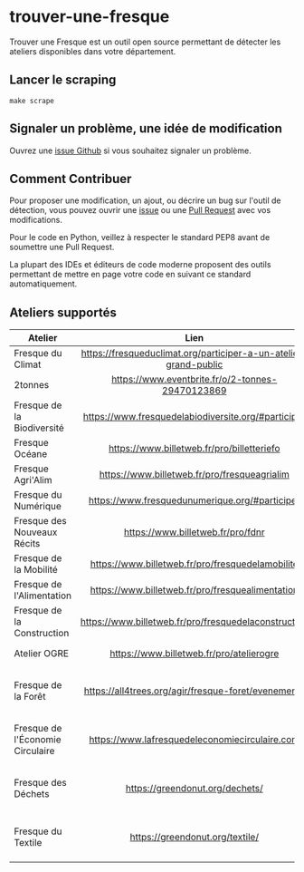# trouver-une-fresque

Trouver une Fresque est un outil open source permettant de détecter les ateliers disponibles dans votre département.

## Lancer le scraping

```
make scrape
```

## Signaler un problème, une idée de modification

Ouvrez une [issue Github](https://github.com/thomas-bouvier/trouver-une-fresque/issues/new) si vous souhaitez signaler un problème.

## Comment Contribuer

Pour proposer une modification, un ajout, ou décrire un bug sur l'outil de détection, vous pouvez ouvrir une [issue](https://github.com/thomas-bouvier/trouver-une-fresque/issues/new) ou une [Pull Request](https://github.com/thomas-bouvier/trouver-une-fresque/pulls) avec vos modifications. 

Pour le code en Python, veillez à respecter le standard PEP8 avant de soumettre une Pull Request.

La plupart des IDEs et éditeurs de code moderne proposent des outils permettant de mettre en page votre code en suivant ce standard automatiquement.

## Ateliers supportés

| Atelier       | Lien           | Source | Supporté  |
| ------------- |:-------------:| :-----:| :-----:|
| Fresque du Climat | https://fresqueduclimat.org/participer-a-un-atelier-grand-public | Scraping Eventbrite | OK |
| 2tonnes | https://www.eventbrite.fr/o/2-tonnes-29470123869 | Scraping Eventbrite | OK |
| Fresque de la Biodiversité | https://www.fresquedelabiodiversite.org/#participer | Scraping Billetweb | OK |
| Fresque Océane | https://www.billetweb.fr/pro/billetteriefo | Scraping Billetweb | OK |
| Fresque Agri'Alim | https://www.billetweb.fr/pro/fresqueagrialim | Scraping Billetweb | OK |
| Fresque du Numérique | https://www.fresquedunumerique.org/#participer | Scraping Billetweb | OK |
| Fresque des Nouveaux Récits | https://www.billetweb.fr/pro/fdnr | Scraping Billetweb | OK |
| Fresque de la Mobilité | https://www.billetweb.fr/pro/fresquedelamobilite | Scraping Billetweb | OK |
| Fresque de l'Alimentation | https://www.billetweb.fr/pro/fresquealimentation | Scraping Billetweb | OK |
| Fresque de la Construction | https://www.billetweb.fr/pro/fresquedelaconstruction | Scraping Billetweb | OK |
| Atelier OGRE | https://www.billetweb.fr/pro/atelierogre | Scraping Billetweb | OK |
| Fresque de la Forêt | https://all4trees.org/agir/fresque-foret/evenements | | Pas prévu pour le moment |
| Fresque de l'Économie Circulaire | https://www.lafresquedeleconomiecirculaire.com | | Pas prévu pour le moment |
| Fresque des Déchets | https://greendonut.org/dechets/ | | Pas prévu pour le moment |
| Fresque du Textile | https://greendonut.org/textile/ | | Pas prévu pour le moment |
